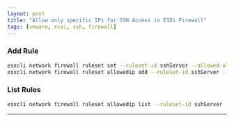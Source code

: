 ```yaml
---
layout: post
title: "Allow only specific IPs for SSH Access in ESXi Firewall"
tags: [vmware, esxi, ssh, firewall]
---
```


### Add Rule
```sh
esxcli network firewall ruleset set --ruleset-id sshServer --allowed-all false
esxcli network firewall ruleset allowedip add --ruleset-id sshServer --ip-address <$NET_IP>/<$NET_MASK>
```

### List Rules
```sh
esxcli network firewall ruleset allowedip list --ruleset-id sshServer
```

---
